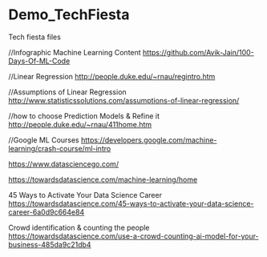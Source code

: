 # Demo_TechFiesta
Tech fiesta files

//Infographic Machine Learning Content
https://github.com/Avik-Jain/100-Days-Of-ML-Code

//Linear Regression
http://people.duke.edu/~rnau/regintro.htm

//Assumptions of Linear Regression
http://www.statisticssolutions.com/assumptions-of-linear-regression/

//how to choose Prediction Models & Refine it
http://people.duke.edu/~rnau/411home.htm

//Google ML Courses
https://developers.google.com/machine-learning/crash-course/ml-intro

https://www.datasciencego.com/

https://towardsdatascience.com/machine-learning/home

45 Ways to Activate Your Data Science Career
https://towardsdatascience.com/45-ways-to-activate-your-data-science-career-6a0d9c664e84

Crowd identification & counting the people
https://towardsdatascience.com/use-a-crowd-counting-ai-model-for-your-business-485da9c21db4
